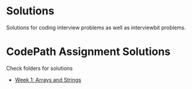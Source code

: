 # Solutions 
Solutions for coding interview problems as well as interviewbit problems.

# CodePath Assignment Solutions

Check folders for solutions

* [Week 1: Arrays and Strings](./week_1)


